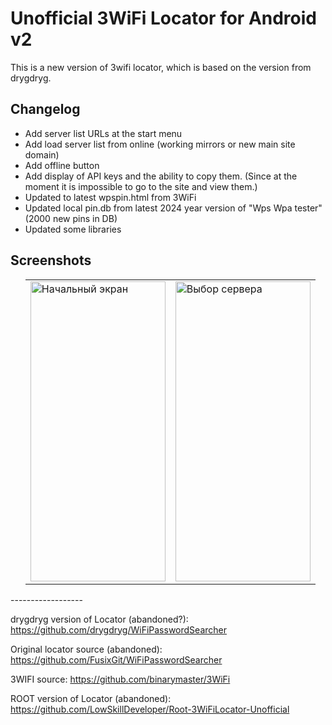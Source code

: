 # Unofficial 3WiFi Locator for Android v2

This is a new version of 3wifi locator, which is based on the version from drygdryg.


<h2>Changelog</h2>
<div>

<ul>
<li>Add server list URLs at the start menu</li>
<li>Add load server list from online (working mirrors or new main site domain)</li>
<li>Add offline button</li>
<li>Add display of API keys and the ability to copy them. (Since at the moment it is impossible to go to the site and view them.)</li>
<li>Updated to latest wpspin.html from 3WiFi</li>
<li>Updated local pin.db from latest 2024 year version of "Wps Wpa tester" (2000 new pins in DB)</li>
<li>Updated some libraries</li>
</ul>

<h2>Screenshots</h2>
<div>
<ul>
<table>
  <tr>
    <td><img src="https://github.com/LowSkillDeveloper/3WiFiLocator-Unofficial/assets/25121341/67a0ca4d-11a3-4c46-8b95-193c283f6c78" alt="Начальный экран"width="216" height="480"></td>
    <td><img src="https://github.com/LowSkillDeveloper/3WiFiLocator-Unofficial/assets/25121341/fd9d0551-8999-4888-b10f-5f3cb9d853a2" alt="Выбор сервера"width="216" height="480"></td>
  </tr>
</table>

</ul>
------------------


drygdryg version of Locator (abandoned?): https://github.com/drygdryg/WiFiPasswordSearcher

Original locator source (abandoned): https://github.com/FusixGit/WiFiPasswordSearcher

3WIFI source: https://github.com/binarymaster/3WiFi

ROOT version of Locator (abandoned): https://github.com/LowSkillDeveloper/Root-3WiFiLocator-Unofficial

